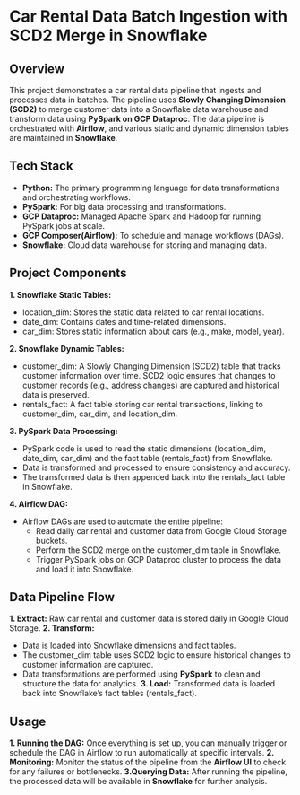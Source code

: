 # Car Rental Data Batch Ingestion with SCD2 Merge in Snowflake
## Overview

This project demonstrates a car rental data pipeline that ingests and processes data in batches. The pipeline uses **Slowly Changing Dimension (SCD2)** to merge customer data into a Snowflake data warehouse and transform data using **PySpark on GCP Dataproc**. The data pipeline is orchestrated with **Airflow**, and various static and dynamic dimension tables are maintained in **Snowflake**.

## Tech Stack

- **Python:** The primary programming language for data transformations and orchestrating workflows.
- **PySpark:** For big data processing and transformations.
- **GCP Dataproc:** Managed Apache Spark and Hadoop for running PySpark jobs at scale.
- **GCP Composer(Airflow):** To schedule and manage workflows (DAGs).
- **Snowflake:** Cloud data warehouse for storing and managing data.

## Project Components

**1. Snowflake Static Tables:**
- location_dim: Stores the static data related to car rental locations.
- date_dim: Contains dates and time-related dimensions.
- car_dim: Stores static information about cars (e.g., make, model, year).

**2. Snowflake Dynamic Tables:**
- customer_dim: A Slowly Changing Dimension (SCD2) table that tracks customer information over time. SCD2 logic ensures that changes to customer records (e.g., address changes) are captured and historical data is preserved.
- rentals_fact: A fact table storing car rental transactions, linking to customer_dim, car_dim, and location_dim.

**3. PySpark Data Processing:**
- PySpark code is used to read the static dimensions (location_dim, date_dim, car_dim) and the fact table (rentals_fact) from Snowflake.
- Data is transformed and processed to ensure consistency and accuracy.
- The transformed data is then appended back into the rentals_fact table in Snowflake.

**4. Airflow DAG:**
- Airflow DAGs are used to automate the entire pipeline:
  - Read daily car rental and customer data from Google Cloud Storage buckets.
  - Perform the SCD2 merge on the customer_dim table in Snowflake.
  - Trigger PySpark jobs on GCP Dataproc cluster to process the data and load it into Snowflake.

## Data Pipeline Flow

**1. Extract:** Raw car rental and customer data is stored daily in Google Cloud Storage.
**2. Transform:**
- Data is loaded into Snowflake dimensions and fact tables.
- The customer_dim table uses SCD2 logic to ensure historical changes to customer information are captured.
- Data transformations are performed using **PySpark** to clean and structure the data for analytics.
**3. Load:** Transformed data is loaded back into Snowflake’s fact tables (rentals_fact).

## Usage

**1. Running the DAG:** Once everything is set up, you can manually trigger or schedule the DAG in Airflow to run automatically at specific intervals.
**2. Monitoring:** Monitor the status of the pipeline from the **Airflow UI** to check for any failures or bottlenecks.
**3.Querying Data:** After running the pipeline, the processed data will be available in **Snowflake** for further analysis.
